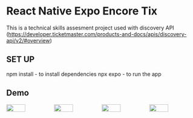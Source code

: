 # React Native Expo Encore Tix

This is a technical skills assesment project used with discovery API (https://developer.ticketmaster.com/products-and-docs/apis/discovery-api/v2/#overview)

## SET UP

npm install - to install dependencies
npx expo - to run the app

</div>

## Demo

<div style="display: flex; flex-direction: 'row';">
<img src="./screenshots/calls.gif" width=40%>
<img src="./screenshots/chats.gif" width=40%>
<img src="./screenshots/contacts.gif" width=40%>
<img src="./screenshots/messages.gif" width=40%>

</div>
